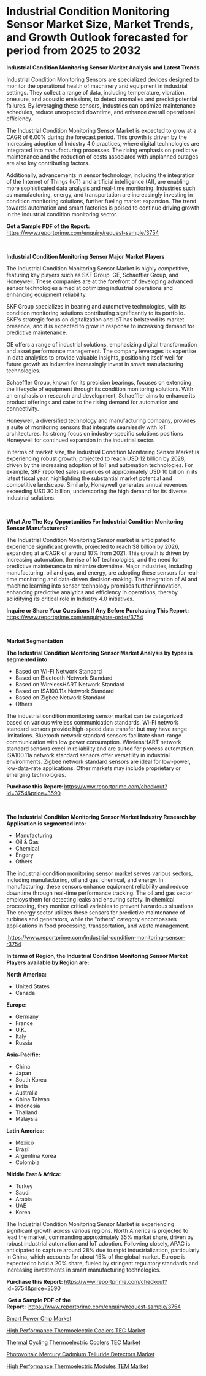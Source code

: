 <p><h1>Industrial Condition Monitoring Sensor Market Size, Market Trends, and Growth Outlook forecasted for period from 2025 to 2032</h1></p><p><strong>Industrial Condition Monitoring Sensor Market Analysis and Latest Trends</strong></p>
<p><p>Industrial Condition Monitoring Sensors are specialized devices designed to monitor the operational health of machinery and equipment in industrial settings. They collect a range of data, including temperature, vibration, pressure, and acoustic emissions, to detect anomalies and predict potential failures. By leveraging these sensors, industries can optimize maintenance schedules, reduce unexpected downtime, and enhance overall operational efficiency.</p><p>The Industrial Condition Monitoring Sensor Market is expected to grow at a CAGR of 6.00% during the forecast period. This growth is driven by the increasing adoption of Industry 4.0 practices, where digital technologies are integrated into manufacturing processes. The rising emphasis on predictive maintenance and the reduction of costs associated with unplanned outages are also key contributing factors. </p><p>Additionally, advancements in sensor technology, including the integration of the Internet of Things (IoT) and artificial intelligence (AI), are enabling more sophisticated data analysis and real-time monitoring. Industries such as manufacturing, energy, and transportation are increasingly investing in condition monitoring solutions, further fueling market expansion. The trend towards automation and smart factories is poised to continue driving growth in the industrial condition monitoring sector.</p></p>
<p><strong>Get a Sample PDF of the Report:&nbsp;</strong> <a href="https://www.reportprime.com/enquiry/request-sample/3754?utm_campaign=2114&utm_medium=2&utm_source=Github&utm_content=ia&utm_term=18032025&utm_id=industrial-condition-monitoring-sensor">https://www.reportprime.com/enquiry/request-sample/3754</a></p>
<p>&nbsp;</p>
<p><strong>Industrial Condition Monitoring Sensor Major Market Players</strong></p>
<p><p>The Industrial Condition Monitoring Sensor Market is highly competitive, featuring key players such as SKF Group, GE, Schaeffler Group, and Honeywell. These companies are at the forefront of developing advanced sensor technologies aimed at optimizing industrial operations and enhancing equipment reliability.</p><p>SKF Group specializes in bearing and automotive technologies, with its condition monitoring solutions contributing significantly to its portfolio. SKF's strategic focus on digitalization and IoT has bolstered its market presence, and it is expected to grow in response to increasing demand for predictive maintenance.</p><p>GE offers a range of industrial solutions, emphasizing digital transformation and asset performance management. The company leverages its expertise in data analytics to provide valuable insights, positioning itself well for future growth as industries increasingly invest in smart manufacturing technologies.</p><p>Schaeffler Group, known for its precision bearings, focuses on extending the lifecycle of equipment through its condition monitoring solutions. With an emphasis on research and development, Schaeffler aims to enhance its product offerings and cater to the rising demand for automation and connectivity.</p><p>Honeywell, a diversified technology and manufacturing company, provides a suite of monitoring sensors that integrate seamlessly with IoT architectures. Its strong focus on industry-specific solutions positions Honeywell for continued expansion in the industrial sector.</p><p>In terms of market size, the Industrial Condition Monitoring Sensor Market is experiencing robust growth, projected to reach USD 12 billion by 2028, driven by the increasing adoption of IoT and automation technologies. For example, SKF reported sales revenues of approximately USD 10 billion in its latest fiscal year, highlighting the substantial market potential and competitive landscape. Similarly, Honeywell generates annual revenues exceeding USD 30 billion, underscoring the high demand for its diverse industrial solutions.</p></p>
<p>&nbsp;</p>
<p><strong>What Are The Key Opportunities For Industrial Condition Monitoring Sensor Manufacturers?</strong></p>
<p><p>The Industrial Condition Monitoring Sensor market is anticipated to experience significant growth, projected to reach $8 billion by 2026, expanding at a CAGR of around 10% from 2021. This growth is driven by increasing automation, the rise of IoT technologies, and the need for predictive maintenance to minimize downtime. Major industries, including manufacturing, oil and gas, and energy, are adopting these sensors for real-time monitoring and data-driven decision-making. The integration of AI and machine learning into sensor technology promises further innovation, enhancing predictive analytics and efficiency in operations, thereby solidifying its critical role in Industry 4.0 initiatives.</p></p>
<p><strong>Inquire or Share Your Questions If Any Before Purchasing This Report:</strong> <a href="https://www.reportprime.com/enquiry/pre-order/3754?utm_campaign=2114&utm_medium=2&utm_source=Github&utm_content=ia&utm_term=18032025&utm_id=industrial-condition-monitoring-sensor">https://www.reportprime.com/enquiry/pre-order/3754</a></p>
<p>&nbsp;</p>
<p><strong>Market Segmentation</strong></p>
<p><strong>The Industrial Condition Monitoring Sensor Market Analysis by types is segmented into:</strong></p>
<p><ul><li>Based on Wi-Fi Network Standard</li><li>Based on Bluetooth Network Standard</li><li>Based on WirelessHART Network Standard</li><li>Based on ISA100.11a Network Standard</li><li>Based on Zigbee Network Standard</li><li>Others</li></ul></p>
<p><p>The industrial condition monitoring sensor market can be categorized based on various wireless communication standards. Wi-Fi network standard sensors provide high-speed data transfer but may have range limitations. Bluetooth network standard sensors facilitate short-range communication with low power consumption. WirelessHART network standard sensors excel in reliability and are suited for process automation. ISA100.11a network standard sensors offer versatility in industrial environments. Zigbee network standard sensors are ideal for low-power, low-data-rate applications. Other markets may include proprietary or emerging technologies.</p></p>
<p><strong>Purchase this Report:&nbsp;</strong><a href="https://www.reportprime.com/checkout?id=3754&price=3590&utm_campaign=2114&utm_medium=2&utm_source=Github&utm_content=ia&utm_term=18032025&utm_id=industrial-condition-monitoring-sensor">https://www.reportprime.com/checkout?id=3754&price=3590</a></p>
<p>&nbsp;</p>
<p><strong>The Industrial Condition Monitoring Sensor Market Industry Research by Application is segmented into:</strong></p>
<p><ul><li>Manufacturing</li><li>Oil & Gas</li><li>Chemical</li><li>Engery</li><li>Others</li></ul></p>
<p><p>The industrial condition monitoring sensor market serves various sectors, including manufacturing, oil and gas, chemical, and energy. In manufacturing, these sensors enhance equipment reliability and reduce downtime through real-time performance tracking. The oil and gas sector employs them for detecting leaks and ensuring safety. In chemical processing, they monitor critical variables to prevent hazardous situations. The energy sector utilizes these sensors for predictive maintenance of turbines and generators, while the "others" category encompasses applications in food processing, transportation, and waste management.</p></p>
<p><a href="https://www.reportprime.com/industrial-condition-monitoring-sensor-r3754?utm_campaign=2114&utm_medium=2&utm_source=Github&utm_content=ia&utm_term=18032025&utm_id=industrial-condition-monitoring-sensor">&nbsp;https://www.reportprime.com/industrial-condition-monitoring-sensor-r3754</a></p>
<p><strong>In terms of Region, the Industrial Condition Monitoring Sensor Market Players available by Region are:</strong></p>
<p>
    <p> <strong> North America: </strong>
        <ul>
            <li>United States</li>
            <li>Canada</li>
        </ul>
        </p> 
    <p> <strong> Europe: </strong>
        <ul>
            <li>Germany</li>
            <li>France</li>
            <li>U.K.</li>
            <li>Italy</li>
            <li>Russia</li>
        </ul>
        </p> 
    <p> <strong> Asia-Pacific: </strong>
        <ul>
            <li>China</li>
            <li>Japan</li>
            <li>South Korea</li>
            <li>India</li>
            <li>Australia</li>
            <li>China Taiwan</li>
            <li>Indonesia</li>
            <li>Thailand</li>
            <li>Malaysia</li>
        </ul>
        </p> 
    <p> <strong> Latin America: </strong>
        <ul>
            <li>Mexico</li>
            <li>Brazil</li>
            <li>Argentina Korea</li>
            <li>Colombia</li>
        </ul>
        </p> 
    <p> <strong> Middle East & Africa: </strong>
        <ul>
            <li>Turkey</li>
            <li>Saudi</li>
            <li>Arabia</li>
            <li>UAE</li>
            <li>Korea</li>
        </ul>
    </p>
    </p>
<p><p>The Industrial Condition Monitoring Sensor Market is experiencing significant growth across various regions. North America is projected to lead the market, commanding approximately 35% market share, driven by robust industrial automation and IoT adoption. Following closely, APAC is anticipated to capture around 28% due to rapid industrialization, particularly in China, which accounts for about 15% of the global market. Europe is expected to hold a 20% share, fueled by stringent regulatory standards and increasing investments in smart manufacturing technologies.</p></p>
<p><strong>Purchase this Report: </strong><a href="https://www.reportprime.com/checkout?id=3754&price=3590&utm_campaign=2114&utm_medium=2&utm_source=Github&utm_content=ia&utm_term=18032025&utm_id=industrial-condition-monitoring-sensor">https://www.reportprime.com/checkout?id=3754&price=3590</a></p>
<p>&nbsp;<strong>Get a Sample PDF of the Report:&nbsp;&nbsp;</strong><a href="https://www.reportprime.com/enquiry/request-sample/3754?utm_campaign=2114&utm_medium=2&utm_source=Github&utm_content=ia&utm_term=18032025&utm_id=industrial-condition-monitoring-sensor">https://www.reportprime.com/enquiry/request-sample/3754</a></p>
<p><strong></strong></p>
<p><p><a href="https://github.com/laingragle95/Market-Research-Report-List-1/blob/main/smart-power-chip-market.md?utm_campaign=2114&utm_medium=2&utm_source=Github&utm_content=ia&utm_term=18032025&utm_id=industrial-condition-monitoring-sensor">Smart Power Chip Market</a></p><p><a href="https://github.com/janotjuljo/Market-Research-Report-List-1/blob/main/high-performance-thermoelectric-coolers-tec-market.md?utm_campaign=2114&utm_medium=2&utm_source=Github&utm_content=ia&utm_term=18032025&utm_id=industrial-condition-monitoring-sensor">High Performance Thermoelectric Coolers TEC Market</a></p><p><a href="https://github.com/taveyasenay/Market-Research-Report-List-1/blob/main/thermal-cycling-thermoelectric-coolers-tec-market.md?utm_campaign=2114&utm_medium=2&utm_source=Github&utm_content=ia&utm_term=18032025&utm_id=industrial-condition-monitoring-sensor">Thermal Cycling Thermoelectric Coolers TEC Market</a></p><p><a href="https://github.com/buenayankobl/Market-Research-Report-List-1/blob/main/photovoltaic-mercury-cadmium-telluride-detectors-market.md?utm_campaign=2114&utm_medium=2&utm_source=Github&utm_content=ia&utm_term=18032025&utm_id=industrial-condition-monitoring-sensor">Photovoltaic Mercury Cadmium Telluride Detectors Market</a></p><p><a href="https://github.com/uripeachrii/Market-Research-Report-List-1/blob/main/high-performance-thermoelectric-modules-tem-market.md?utm_campaign=2114&utm_medium=2&utm_source=Github&utm_content=ia&utm_term=18032025&utm_id=industrial-condition-monitoring-sensor">High Performance Thermoelectric Modules TEM Market</a></p></p>